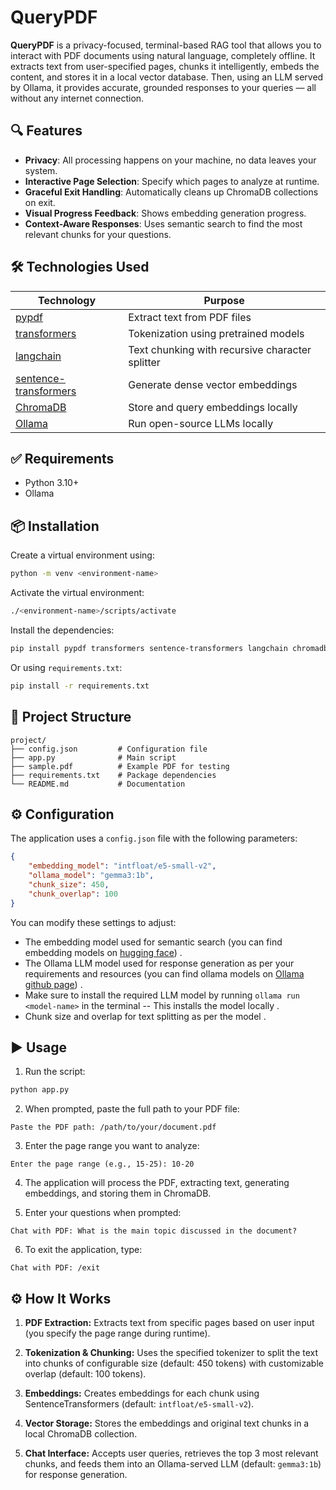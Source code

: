# QueryPDF

**QueryPDF** is a privacy-focused, terminal-based RAG tool that allows you to interact with PDF documents using natural language, completely offline. It extracts text from user-specified pages, chunks it intelligently, embeds the content, and stores it in a local vector database. Then, using an LLM served by Ollama, it provides accurate, grounded responses to your queries — all without any internet connection.

## 🔍 Features

- **Privacy**: All processing happens on your machine, no data leaves your system.
- **Interactive Page Selection**: Specify which pages to analyze at runtime.
- **Graceful Exit Handling**: Automatically cleans up ChromaDB collections on exit.
- **Visual Progress Feedback**: Shows embedding generation progress.
- **Context-Aware Responses**: Uses semantic search to find the most relevant chunks for your questions.

## 🛠️ Technologies Used

| Technology | Purpose |
|------------|---------|
| [pypdf](https://pypi.org/project/pypdf/) | Extract text from PDF files |
| [transformers](https://huggingface.co/docs/transformers/index) | Tokenization using pretrained models |
| [langchain](https://python.langchain.com/docs/introduction/) | Text chunking with recursive character splitter |
| [sentence-transformers](https://www.sbert.net/) | Generate dense vector embeddings |
| [ChromaDB](https://www.trychroma.com/) | Store and query embeddings locally |
| [Ollama](https://ollama.com/) | Run open-source LLMs locally |

## ✅ Requirements

* Python 3.10+
* Ollama 

## 📦 Installation

Create a virtual environment using:

```bash
python -m venv <environment-name>
```
Activate the virtual environment:

```bash
./<environment-name>/scripts/activate
```
Install the dependencies:

```bash
pip install pypdf transformers sentence-transformers langchain chromadb ollama colorama yaspin
```

Or using `requirements.txt`:

```bash
pip install -r requirements.txt
```

## 📂 Project Structure

```
project/
├── config.json         # Configuration file
├── app.py              # Main script
├── sample.pdf          # Example PDF for testing
├── requirements.txt    # Package dependencies
└── README.md           # Documentation
```

## ⚙️ Configuration

The application uses a `config.json` file with the following parameters:

```json
{
    "embedding_model": "intfloat/e5-small-v2",
    "ollama_model": "gemma3:1b",
    "chunk_size": 450,
    "chunk_overlap": 100
}
```

You can modify these settings to adjust:
- The embedding model used for semantic search (you can find embedding models on [hugging face](https://huggingface.co/)) .
- The Ollama LLM model used for response generation as per your requirements and resources (you can find ollama models on [Ollama github page](https://github.com/ollama/ollama)) .
- Make sure to install the required LLM model by running ```ollama run <model-name>``` in the terminal -- This installs the model locally .
- Chunk size and overlap for text splitting as per the model .


## ▶️ Usage

1. Run the script:

```bash
python app.py
```

2. When prompted, paste the full path to your PDF file:

```
Paste the PDF path: /path/to/your/document.pdf
```

3. Enter the page range you want to analyze:

```
Enter the page range (e.g., 15-25): 10-20
```

4. The application will process the PDF, extracting text, generating embeddings, and storing them in ChromaDB.

5. Enter your questions when prompted:

```
Chat with PDF: What is the main topic discussed in the document?
```

6. To exit the application, type:

```
Chat with PDF: /exit
```

## ⚙️ How It Works

1. **PDF Extraction:** Extracts text from specific pages based on user input (you specify the page range during runtime).

2. **Tokenization & Chunking:** Uses the specified tokenizer to split the text into chunks of configurable size (default: 450 tokens) with customizable overlap (default: 100 tokens).

3. **Embeddings:** Creates embeddings for each chunk using SentenceTransformers (default: `intfloat/e5-small-v2`).

4. **Vector Storage:** Stores the embeddings and original text chunks in a local ChromaDB collection.

5. **Chat Interface:** Accepts user queries, retrieves the top 3 most relevant chunks, and feeds them into an Ollama-served LLM (default: `gemma3:1b`) for response generation.
